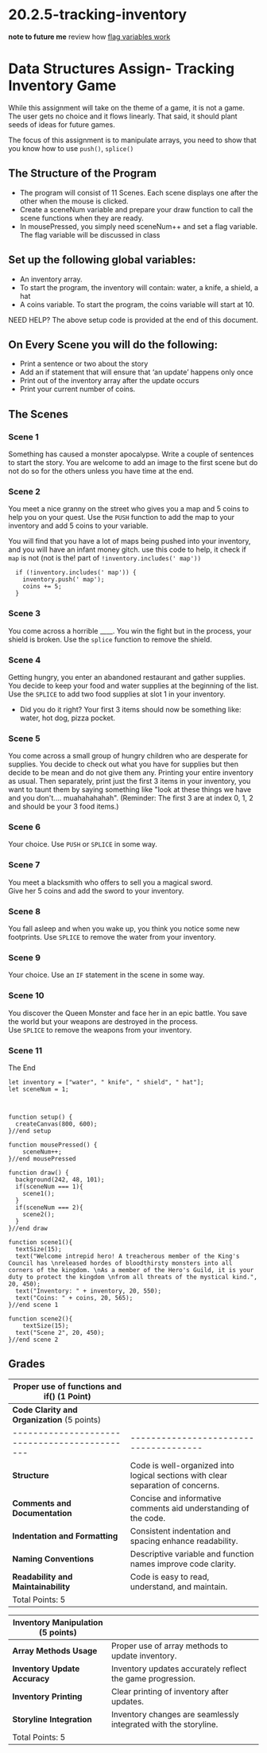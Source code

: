 # 20.2.5-tracking-inventory

**note to future me** review how [flag variables work](https://youtu.be/lZ51aXq-VIg?si=zanp8y2APElS-2mC)


# Data Structures Assign- Tracking Inventory Game

While this assignment will take on the theme of a game, it is not a game.  The user gets no choice and it flows linearly.  That said, it should plant seeds of ideas for future games.

The focus of this assignment is to manipulate arrays, you need to show that you know how to use `push()`, `splice()`

## The Structure of the Program

- The program will consist of 11 Scenes. Each scene displays one after the other when the mouse is clicked.
- Create a sceneNum variable and prepare your draw function to call the scene functions when they are ready.
- In mousePressed, you simply need sceneNum++ and set a flag variable.  The flag variable will be discussed in class

## Set up the following global variables:
- An inventory array.  
- To start the program, the inventory will contain: water, a knife, a shield, a hat
- A coins variable.  To start the program, the coins variable will start at 10.

NEED HELP?  The above setup code is provided at the end of this document.

## On Every Scene you will do the following:
- Print a sentence or two about the story
- Add an if statement that will ensure that ‘an update’ happens only once
- Print out of the inventory array after the update occurs
- Print your current number of coins.



## The Scenes

### Scene 1
Something has caused a monster apocalypse.  Write a couple of sentences to start the story.
You are welcome to add an image to the first scene but do not do so for the others unless you have time at the end.

### Scene 2
You meet a nice granny on the street who gives you a map and 5 coins to help you on your quest.
Use the `PUSH` function to add the map to your inventory and add 5 coins to your variable.

You will find that you have a lot of maps being pushed into your inventory, and you will have an infant money gitch. 
use this code to help, it check if ` map` is not (not is the! part of `!inventory.includes(' map'))`
```
  if (!inventory.includes(' map')) {
    inventory.push(' map');
    coins += 5;
  }
```

### Scene 3
You come across a horrible ____.  You win the fight but in the process, your shield is broken.
Use the `splice` function to remove the shield.

### Scene 4
Getting hungry, you enter an abandoned restaurant and gather supplies.  
You decide to keep your food and water supplies at the beginning of the list.  Use the `SPLICE` to add two food supplies at slot 1 in your inventory.
- Did you do it right? Your first 3 items should now be something like: water, hot dog, pizza pocket.

### Scene 5
You come across a small group of hungry children who are desperate for supplies.  You decide to check out what you have for supplies but then decide to be mean and do not give them any.
Printing your entire inventory as usual.  Then separately, print just the first 3 items in your inventory, you want to taunt them by saying something like "look at these things we have and you don't.... muahahahahah".  (Reminder: The first 3 are at index 0, 1, 2 and should be your 3 food items.)

  
### Scene 6
Your choice.  Use `PUSH` or `SPLICE` in some way.


### Scene 7
You meet a blacksmith who offers to sell you a magical sword.  
Give her 5 coins and add the sword to your inventory.


### Scene 8
You fall asleep and when you wake up, you think you notice some new footprints.
Use `SPLICE` to remove the water from your inventory.


### Scene 9
Your choice.  Use an `IF` statement in the scene in some way.


### Scene 10
You discover the Queen Monster and face her in an epic battle. You save the world but your weapons are destroyed in the process.  
Use `SPLICE` to remove the weapons from your inventory.


### Scene 11
The End




```
let inventory = ["water", " knife", " shield", " hat"];
let sceneNum = 1;



function setup() {
  createCanvas(800, 600);
}//end setup

function mousePressed() {
    sceneNum++;
}//end mousePressed

function draw() {
  background(242, 48, 101);
  if(sceneNum === 1){
    scene1();
  }
  if(sceneNum === 2){
    scene2();
  }
}//end draw

function scene1(){
  textSize(15);
  text("Welcome intrepid hero! A treacherous member of the King's Council has \nreleased hordes of bloodthirsty monsters into all corners of the kingdom. \nAs a member of the Hero's Guild, it is your duty to protect the kingdom \nfrom all threats of the mystical kind.", 20, 450);
  text("Inventory: " + inventory, 20, 550);
  text("Coins: " + coins, 20, 565);  
}//end scene 1

function scene2(){
    textSize(15);
  text("Scene 2", 20, 450);
}//end scene 2
```

## Grades 

| **Proper use of functions and if()**   (1 Point) | |
|---------------------------------------------|--------------------------------------|
| **Code Clarity and Organization** (5 points) |                                      |
|---------------------------------------------|--------------------------------------|
| **Structure**                   | Code is well-organized into logical sections with clear separation of concerns. |
| **Comments and Documentation**     | Concise and informative comments aid understanding of the code. |
| **Indentation and Formatting**   | Consistent indentation and spacing enhance readability. |
| **Naming Conventions**          | Descriptive variable and function names improve code clarity. |
| **Readability and Maintainability**  | Code is easy to read, understand, and maintain. |
| Total Points: 5                             |                                      |

| **Inventory Manipulation** (5 points)      |                                      |
|--------------------------------------------|--------------------------------------|
| **Array Methods Usage**          | Proper use of array methods to update inventory. |
| **Inventory Update Accuracy**   | Inventory updates accurately reflect the game progression. |
| **Inventory Printing**            | Clear printing of inventory after updates. |
| **Storyline Integration**         | Inventory changes are seamlessly integrated with the storyline. |
| Total Points: 5                            |                                      |
